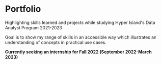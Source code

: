 # Portfolio
Highlighting skills learned and projects while studying Hyper Island's Data Analyst Program 2021-2023<p>
Goal is to show my range of skills in an accessible way which illustrates an understanding of concepts in practical use cases.<p>
  <b>Currently seeking an internship for Fall 2022 (September 2022-March 2023)</b>
